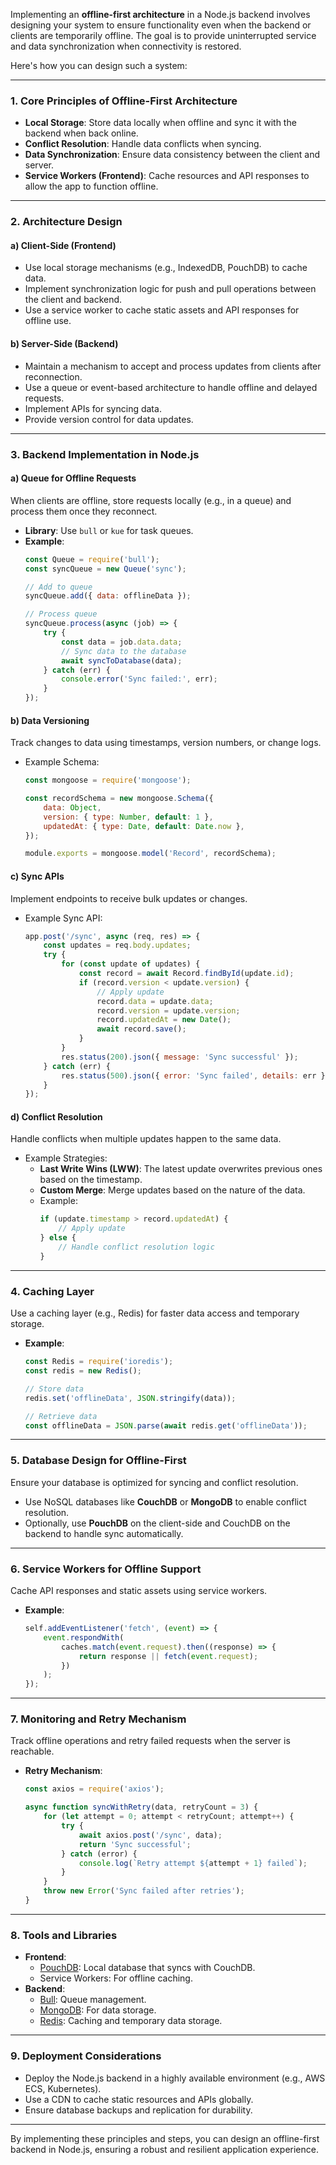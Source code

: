 Implementing an **offline-first architecture** in a Node.js backend involves designing your system to ensure functionality even when the backend or clients are temporarily offline. The goal is to provide uninterrupted service and data synchronization when connectivity is restored.

Here's how you can design such a system:

---

### **1. Core Principles of Offline-First Architecture**
- **Local Storage**: Store data locally when offline and sync it with the backend when back online.
- **Conflict Resolution**: Handle data conflicts when syncing.
- **Data Synchronization**: Ensure data consistency between the client and server.
- **Service Workers (Frontend)**: Cache resources and API responses to allow the app to function offline.

---

### **2. Architecture Design**

#### **a) Client-Side (Frontend)**
- Use local storage mechanisms (e.g., IndexedDB, PouchDB) to cache data.
- Implement synchronization logic for push and pull operations between the client and backend.
- Use a service worker to cache static assets and API responses for offline use.

#### **b) Server-Side (Backend)**
- Maintain a mechanism to accept and process updates from clients after reconnection.
- Use a queue or event-based architecture to handle offline and delayed requests.
- Implement APIs for syncing data.
- Provide version control for data updates.

---

### **3. Backend Implementation in Node.js**

#### **a) Queue for Offline Requests**
When clients are offline, store requests locally (e.g., in a queue) and process them once they reconnect.

- **Library**: Use `bull` or `kue` for task queues.
- **Example**: 
  ```javascript
  const Queue = require('bull');
  const syncQueue = new Queue('sync');

  // Add to queue
  syncQueue.add({ data: offlineData });

  // Process queue
  syncQueue.process(async (job) => {
      try {
          const data = job.data.data;
          // Sync data to the database
          await syncToDatabase(data);
      } catch (err) {
          console.error('Sync failed:', err);
      }
  });
  ```

#### **b) Data Versioning**
Track changes to data using timestamps, version numbers, or change logs.

- Example Schema:
  ```javascript
  const mongoose = require('mongoose');

  const recordSchema = new mongoose.Schema({
      data: Object,
      version: { type: Number, default: 1 },
      updatedAt: { type: Date, default: Date.now },
  });

  module.exports = mongoose.model('Record', recordSchema);
  ```

#### **c) Sync APIs**
Implement endpoints to receive bulk updates or changes.

- Example Sync API:
  ```javascript
  app.post('/sync', async (req, res) => {
      const updates = req.body.updates;
      try {
          for (const update of updates) {
              const record = await Record.findById(update.id);
              if (record.version < update.version) {
                  // Apply update
                  record.data = update.data;
                  record.version = update.version;
                  record.updatedAt = new Date();
                  await record.save();
              }
          }
          res.status(200).json({ message: 'Sync successful' });
      } catch (err) {
          res.status(500).json({ error: 'Sync failed', details: err });
      }
  });
  ```

#### **d) Conflict Resolution**
Handle conflicts when multiple updates happen to the same data.

- Example Strategies:
  - **Last Write Wins (LWW)**: The latest update overwrites previous ones based on the timestamp.
  - **Custom Merge**: Merge updates based on the nature of the data.
  - Example:
    ```javascript
    if (update.timestamp > record.updatedAt) {
        // Apply update
    } else {
        // Handle conflict resolution logic
    }
    ```

---

### **4. Caching Layer**
Use a caching layer (e.g., Redis) for faster data access and temporary storage.

- **Example**:
  ```javascript
  const Redis = require('ioredis');
  const redis = new Redis();

  // Store data
  redis.set('offlineData', JSON.stringify(data));

  // Retrieve data
  const offlineData = JSON.parse(await redis.get('offlineData'));
  ```

---

### **5. Database Design for Offline-First**
Ensure your database is optimized for syncing and conflict resolution.

- Use NoSQL databases like **CouchDB** or **MongoDB** to enable conflict resolution.
- Optionally, use **PouchDB** on the client-side and CouchDB on the backend to handle sync automatically.

---

### **6. Service Workers for Offline Support**
Cache API responses and static assets using service workers.

- **Example**:
  ```javascript
  self.addEventListener('fetch', (event) => {
      event.respondWith(
          caches.match(event.request).then((response) => {
              return response || fetch(event.request);
          })
      );
  });
  ```

---

### **7. Monitoring and Retry Mechanism**
Track offline operations and retry failed requests when the server is reachable.

- **Retry Mechanism**:
  ```javascript
  const axios = require('axios');
  
  async function syncWithRetry(data, retryCount = 3) {
      for (let attempt = 0; attempt < retryCount; attempt++) {
          try {
              await axios.post('/sync', data);
              return 'Sync successful';
          } catch (error) {
              console.log(`Retry attempt ${attempt + 1} failed`);
          }
      }
      throw new Error('Sync failed after retries');
  }
  ```

---

### **8. Tools and Libraries**
- **Frontend**:
  - [PouchDB](https://pouchdb.com/): Local database that syncs with CouchDB.
  - Service Workers: For offline caching.
- **Backend**:
  - [Bull](https://github.com/OptimalBits/bull): Queue management.
  - [MongoDB](https://www.mongodb.com/): For data storage.
  - [Redis](https://redis.io/): Caching and temporary data storage.

---

### **9. Deployment Considerations**
- Deploy the Node.js backend in a highly available environment (e.g., AWS ECS, Kubernetes).
- Use a CDN to cache static resources and APIs globally.
- Ensure database backups and replication for durability.

---

By implementing these principles and steps, you can design an offline-first backend in Node.js, ensuring a robust and resilient application experience.
